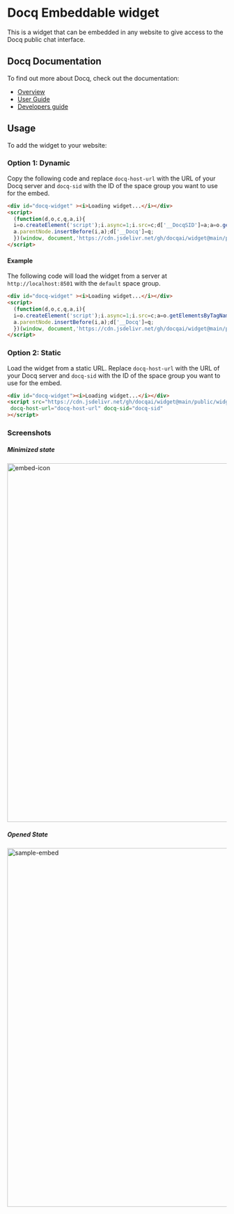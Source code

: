 # Docq Embeddable widget

This is a widget that can be embedded in any website to give access to the Docq public chat interface.


## Docq Documentation
To find out more about Docq, check out the documentation:
- [Overview](https://docqai.github.io/docq/overview/introduction/)
- [User Guide](https://docqai.github.io/docq/user-guide/getting-started/)
- [Developers guide](https://docqai.github.io/docq/developer-guide/getting-started)

## Usage
To add the widget to your website:

### Option 1: Dynamic

Copy the following code and replace `docq-host-url` with the URL of your Docq server and `docq-sid` with the ID of the space group you want to use for the embed.

```html
<div id="docq-widget" ><i>Loading widget...</i></div>
<script>
  (function(d,o,c,q,a,i){
  i=o.createElement('script');i.async=1;i.src=c;d['__DocqSID']=a;a=o.getElementsByTagName('script')[0];
  a.parentNode.insertBefore(i,a);d['__Docq']=q;
  })(window, document,'https://cdn.jsdelivr.net/gh/docqai/widget@main/public/widget.js', 'docq-host-url', 'docq-sid')
</script>
```

#### Example
The following code will load the widget from  a server at `http://localhost:8501` with the `default` space group.

```html
<div id="docq-widget" ><i>Loading widget...</i></div>
<script>
  (function(d,o,c,q,a,i){
  i=o.createElement('script');i.async=1;i.src=c;a=o.getElementsByTagName('script')[0];
  a.parentNode.insertBefore(i,a);d['__Docq']=q;
  })(window, document,'https://cdn.jsdelivr.net/gh/docqai/widget@main/public/widget.js', 'http://localhost:8501','default')
</script>
```

### Option 2: Static
Load the widget from a static URL. Replace `docq-host-url` with the URL of your Docq server and `docq-sid` with the ID of the space group you want to use for the embed.

```html
<div id="docq-widget"><i>Loading widget...</i></div>
<script src="https://cdn.jsdelivr.net/gh/docqai/widget@main/public/widget.js"
 docq-host-url="docq-host-url" docq-sid="docq-sid"
></script>
```


### Screenshots

##### Minimized state

<img width="824" alt="embed-icon" src="https://github.com/docqai/widget/assets/64925863/195bde7a-4ff2-41bc-8687-4aa551172829">

##### Opened State

<img width="824" alt="sample-embed" src="https://github.com/docqai/widget/assets/64925863/8e5efe47-c5ca-4e46-81a7-36fe1e8d78e5">


